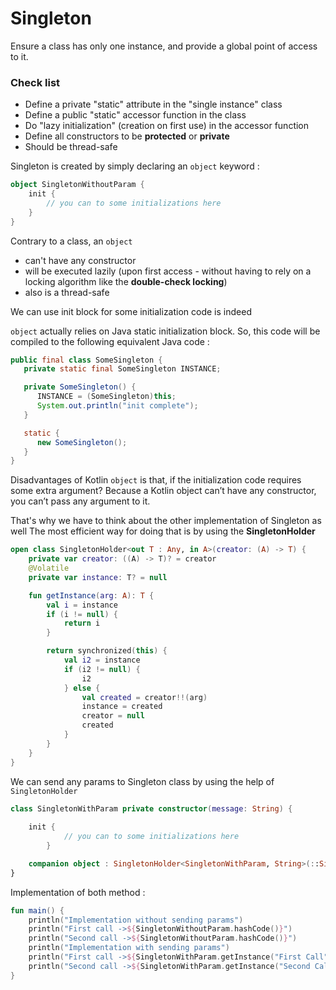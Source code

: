# Singleton

Ensure a class has only one instance, and provide a global point of access to it.

### Check list
- Define a private "static" attribute in the "single instance" class
- Define a public "static" accessor function in the class
- Do "lazy initialization" (creation on first use) in the accessor function
- Define all constructors to be __protected__ or __private__
- Should be thread-safe

Singleton is created by simply declaring an ``object`` keyword :

```kotlin
object SingletonWithoutParam {
    init {
        // you can to some initializations here
    }
}
```

Contrary to a class, an ``object`` 
- can't have any constructor
- will be executed lazily (upon first access - without having to rely on a locking algorithm like the __double-check locking__) 
- also is a thread-safe

We can use init block for some initialization code is indeed

``object`` actually relies on Java static initialization block. So, this code will be compiled to the following equivalent Java code :

```java
public final class SomeSingleton {
   private static final SomeSingleton INSTANCE;

   private SomeSingleton() {
      INSTANCE = (SomeSingleton)this;
      System.out.println("init complete");
   }

   static {
      new SomeSingleton();
   }
}
```

Disadvantages of Kotlin ```object``` is that, if the initialization code requires some extra argument? Because a Kotlin object can’t have any constructor, you can’t pass any argument to it.

That's why we have to think about the other implementation of Singleton as well
The most efficient way for doing that is by using the __SingletonHolder__

```kotlin
open class SingletonHolder<out T : Any, in A>(creator: (A) -> T) {
    private var creator: ((A) -> T)? = creator
    @Volatile
    private var instance: T? = null

    fun getInstance(arg: A): T {
        val i = instance
        if (i != null) {
            return i
        }

        return synchronized(this) {
            val i2 = instance
            if (i2 != null) {
                i2
            } else {
                val created = creator!!(arg)
                instance = created
                creator = null
                created
            }
        }
    }
}
```

We can send any params to Singleton class by using the help of ```SingletonHolder```

```kotlin
class SingletonWithParam private constructor(message: String) {
    
    init {
            // you can to some initializations here
        }    

    companion object : SingletonHolder<SingletonWithParam, String>(::SingletonWithParam)
}
```

Implementation of both method : 

```kotlin
fun main() {
    println("Implementation without sending params")
    println("First call ->${SingletonWithoutParam.hashCode()}")
    println("Second call ->${SingletonWithoutParam.hashCode()}")
    println("Implementation with sending params")
    println("First call ->${SingletonWithParam.getInstance("First Call").hashCode()}")
    println("Second call ->${SingletonWithParam.getInstance("Second Call").hashCode()}")
}
```
